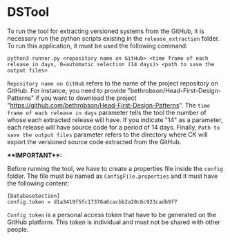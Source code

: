 # DSTool

To run the tool for extracting versioned systems from the GitHub, it is necessary run the python scripts existing in the `release_extraction` folder. To run this application, it must be used the following command:

```
python3 runner.py <repository name on GitHub> <time frame of each release in days, 0=automatic selection (14 days)> <path to save the output files>
```

`Repository name on GitHub` refers to the name of the project repository on GitHub. For instance, you need to provide "bethrobson/Head-First-Design-Patterns" if you want to download the project "https://github.com/bethrobson/Head-First-Design-Patterns". The `time frame of each release in days` parameter tells the tool the number of whose each extracted release will have. If you indicate "14" as a parameter, each release will have source code for a period of 14 days. Finally, `Path to save the output files` parameter refers to the directory where CK will export the versioned source code extracted from the GitHub.


**&ast;&ast;IMPORTANT&ast;&ast;:** 

Before running the tool, we have to create a properties file inside the `config` folder. The file must be named as `ConfigFile.properties` and it must have the following content: 
```
[DatabaseSection]
config.token = d1a3419f5fc17376a6cacbb2a28c6c923cadb9f7
```

`Config token` is a personal access token that have to be generated on the GitHub platform. This token is individual and must not be shared with other people. 